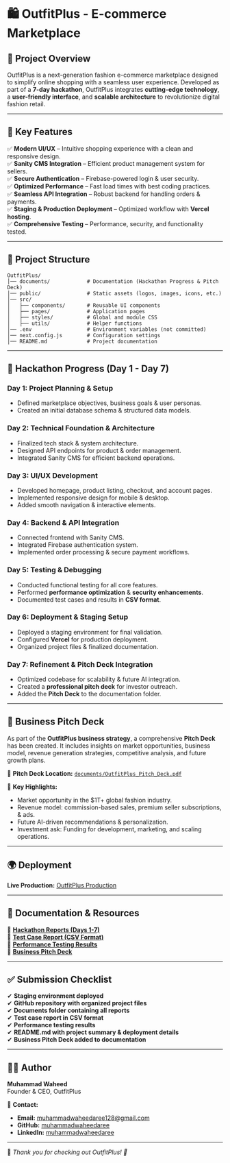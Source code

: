 # 🛍️ OutfitPlus - E-commerce Marketplace

## 🚀 Project Overview
OutfitPlus is a next-generation fashion e-commerce marketplace designed to simplify online shopping with a seamless user experience. Developed as part of a **7-day hackathon**, OutfitPlus integrates **cutting-edge technology**, a **user-friendly interface**, and **scalable architecture** to revolutionize digital fashion retail.

---

## 📌 Key Features
✅ **Modern UI/UX** – Intuitive shopping experience with a clean and responsive design.  
✅ **Sanity CMS Integration** – Efficient product management system for sellers.  
✅ **Secure Authentication** – Firebase-powered login & user security.  
✅ **Optimized Performance** – Fast load times with best coding practices.  
✅ **Seamless API Integration** – Robust backend for handling orders & payments.  
✅ **Staging & Production Deployment** – Optimized workflow with **Vercel hosting**.  
✅ **Comprehensive Testing** – Performance, security, and functionality tested.  

---

## 📂 Project Structure
```
OutfitPlus/
│── documents/            # Documentation (Hackathon Progress & Pitch Deck)
│── public/               # Static assets (logos, images, icons, etc.)
│── src/
│   ├── components/       # Reusable UI components
│   ├── pages/            # Application pages
│   ├── styles/           # Global and module CSS
│   ├── utils/            # Helper functions
│── .env                  # Environment variables (not committed)
│── next.config.js        # Configuration settings
│── README.md             # Project documentation
```

---

## 📅 Hackathon Progress (Day 1 - Day 7)

### **Day 1: Project Planning & Setup**
- Defined marketplace objectives, business goals & user personas.
- Created an initial database schema & structured data models.

### **Day 2: Technical Foundation & Architecture**
- Finalized tech stack & system architecture.
- Designed API endpoints for product & order management.
- Integrated Sanity CMS for efficient backend operations.

### **Day 3: UI/UX Development**
- Developed homepage, product listing, checkout, and account pages.
- Implemented responsive design for mobile & desktop.
- Added smooth navigation & interactive elements.

### **Day 4: Backend & API Integration**
- Connected frontend with Sanity CMS.
- Integrated Firebase authentication system.
- Implemented order processing & secure payment workflows.

### **Day 5: Testing & Debugging**
- Conducted functional testing for all core features.
- Performed **performance optimization** & **security enhancements**.
- Documented test cases and results in **CSV format**.

### **Day 6: Deployment & Staging Setup**
- Deployed a staging environment for final validation.
- Configured **Vercel** for production deployment.
- Organized project files & finalized documentation.

### **Day 7: Refinement & Pitch Deck Integration**
- Optimized codebase for scalability & future AI integration.
- Created a **professional pitch deck** for investor outreach.
- Added the **Pitch Deck** to the documentation folder.

---

## 🎤 Business Pitch Deck
As part of the **OutfitPlus business strategy**, a comprehensive **Pitch Deck** has been created. It includes insights on market opportunities, business model, revenue generation strategies, competitive analysis, and future growth plans.

📌 **Pitch Deck Location:** [`documents/OutfitPlus_Pitch_Deck.pdf`](./documents/OutfitPlus_Pitch_Deck.pdf)  

📢 **Key Highlights:**
- Market opportunity in the $1T+ global fashion industry.
- Revenue model: commission-based sales, premium seller subscriptions, & ads.
- Future AI-driven recommendations & personalization.
- Investment ask: Funding for development, marketing, and scaling operations.

---

## 🌍 Deployment
**Live Production:** [OutfitPlus Production](https://outfit-plus.vercel.app/)  

---

## 📜 Documentation & Resources
📂 **[Hackathon Reports (Days 1-7)](./documents/)**  
📂 **[Test Case Report (CSV Format)](./documents/test_cases.csv)**  
📂 **[Performance Testing Results](./documents/performance_report.pdf)**  
📂 **[Business Pitch Deck](./documents/OutfitPlus_Pitch_Deck.pdf)**  

---

## ✅ Submission Checklist
✔ **Staging environment deployed**  
✔ **GitHub repository with organized project files**  
✔ **Documents folder containing all reports**  
✔ **Test case report in CSV format**  
✔ **Performance testing results**  
✔ **README.md with project summary & deployment details**  
✔ **Business Pitch Deck added to documentation**  

---

## 👨‍💻 Author
**Muhammad Waheed**  
Founder & CEO, OutfitPlus  

📩 **Contact:**  
- **Email:** muhammadwaheedaree128@gmail.com  
- **GitHub:** [muhammadwaheedaree](https://github.com/muhammadwaheedaree)  
- **LinkedIn:** [muhammadwaheedaree](https://linkedin.com/in/muhammadwaheedaree)  

---

🔹 *Thank you for checking out OutfitPlus! 🚀*

